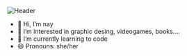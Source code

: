 ![Header](https://github.com/user-attachments/assets/2fe532c5-f4a3-4b28-90b8-90d5be17fe0f)

- 👋 Hi, I’m nay
- 👀 I’m interested in graphic desing, videogames, books....
- 🌱 I’m currently learning to code
- 😄 Pronouns: she/her
<!---
naytxi/naytxi is a ✨ special ✨ repository because its `README.md` (this file) appears on your GitHub profile.
You can click the Preview link to take a look at your changes.
--->
